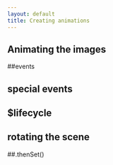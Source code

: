 ```yaml
---
layout: default
title: Creating animations
---
```


## Animating the images

##events

## special events

## $lifecycle

## rotating the scene

##.thenSet()
